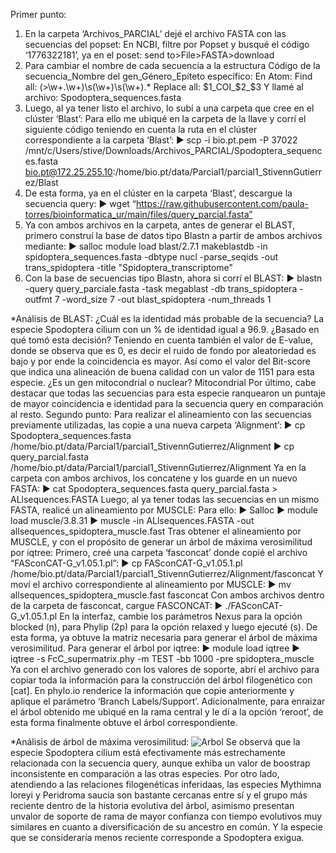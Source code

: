 Primer punto:
1)	En la carpeta ‘Archivos_PARCIAL’ dejé el archivo FASTA con las secuencias del popset:
En NCBI, filtre por Popset y busqué el código ‘1776322181’, ya en el poset: send to>File>FASTA>download
2)	Para cambiar el nombre de cada secuencia a la estructura Código de la secuencia_Nombre del gen_Género_Epíteto específico:
En Atom:
Find all: (>\w+\.\w+)\s(\w+)\s(\w+).*
Replace all: $1_COI_$2_$3
Y llamé al archivo: Spodoptera_sequences.fasta
3)	Luego, al ya tener listo el archivo, lo subí a una carpeta que cree en el clúster ‘Blast’:
Para ello me ubiqué en la carpeta de la llave y corrí el siguiente código teniendo en cuenta la ruta en el clúster correspondiente a la carpeta ‘Blast’:
► scp -i bio.pt.pem -P 37022 /mnt/c/Users/stive/Downloads/Archivos_PARCIAL/Spodoptera_sequences.fasta bio.pt@172.25.255.10:/home/bio.pt/data/Parcial1/parcial1_StivennGutierrez/Blast
4)	De esta forma, ya en el clúster en la carpeta ‘Blast’, descargue la secuencia query:
► wget “https://raw.githubusercontent.com/paula-torres/bioinformatica_ur/main/files/query_parcial.fasta”
5)	Ya con ambos archivos en la carpeta, antes de generar el BLAST, primero construí la base de datos tipo Blastn a partir de ambos archivos mediante:
► salloc
module load blast/2.7.1
makeblastdb -in spidoptera_sequences.fasta -dbtype nucl -parse_seqids -out trans_spidoptera -title "Spidoptera_transcriptome"
6)	Con la base de secuencias tipo Blastn, ahora si corrí el BLAST:
► blastn -query query_parciale.fasta -task megablast -db trans_spidoptera -outfmt 7 -word_size 7 -out blast_spidoptera -num_threads 1

*Análisis de BLAST:
¿Cuál es la identidad más probable de la secuencia?
La especie Spodoptera cilium con un % de identidad igual a 96.9.
¿Basado en qué tomó esta decisión? 
Teniendo en cuenta también el valor de E-value, donde se observa que es 0, es decir el ruido de fondo por aleatoriedad es bajo y por ende la coincidencia es mayor. Así como el valor del Bit-score que indica una alineación de buena calidad con un valor de 1151 para esta especie.
¿Es un gen mitocondrial o nuclear? Mitocondrial
Por último, cabe destacar que todas las secuencias para esta especie ranquearon un puntaje de mayor coincidencia e identidad para la secuencia query en comparación al resto.
Segundo punto:
Para realizar el alineamiento con las secuencias previamente utilizadas, las copie a una nueva carpeta ‘Alignment’:
► cp Spodoptera_sequences.fasta /home/bio.pt/data/Parcial1/parcial1_StivennGutierrez/Alignment
► cp query_parcial.fasta /home/bio.pt/data/Parcial1/parcial1_StivennGutierrez/Alignment
Ya en la carpeta con ambos archivos, los concatene y los guarde en un nuevo FASTA:
► cat Spodoptera_sequences.fasta query_parcial.fasta > ALlsequences.FASTA
Luego, al ya tener todas las secuencias en un mismo FASTA, realicé un alineamiento por MUSCLE:
Para ello:
► Salloc
► module load muscle/3.8.31
► muscle -in ALlsequences.FASTA -out allsequences_spidoptera_muscle.fast
Tras obtener el alineamiento por MUSCLE, y con el propósito de generar un árbol de máxima verosimilitud por iqtree:
Primero, creé una carpeta ‘fasconcat’ donde copié el archivo “FASconCAT-G_v1.05.1.pl”:
► cp FASconCAT-G_v1.05.1.pl /home/bio.pt/data/Parcial1/parcial1_StivennGutierrez/Alignment/fasconcat
Y moví el archivo correspondiente al alineamiento por MUSCLE:
► mv allsequences_spidoptera_muscle.fast fasconcat
Con ambos archivos dentro de la carpeta de fasconcat, cargue FASCONCAT:
► ./FASconCAT-G_v1.05.1.pl
En la interfaz, cambie los parámetros Nexus para la opción blocked (n), para Phylip (2p) para la opción relaxed y luego ejecuté (s).
De esta forma, ya obtuve la matriz necesaria para generar el árbol de máxima verosimilitud. Para generar el árbol por iqtree:
► module load iqtree
► iqtree -s FcC_supermatrix.phy -m TEST -bb 1000 -pre spidoptera_muscle
Ya con el archivo generado con los valores de soporte, abrí el archivo para copiar toda la información para la construcción del árbol filogenético con [cat].
En phylo.io renderice la información que copie anteriormente y aplique el parámetro ‘Branch Labels/Support’.
Adicionalmente, para enraizar el árbol obtenido me ubiqué en la rama central y le dí a la opción ‘reroot’, de esta forma finalmente obtuve el árbol correspondiente.

*Análisis de árbol de máxima verosimilitud:
![Arbol](https://user-images.githubusercontent.com/128840301/232170859-ac7b8724-ad6d-4a25-ac47-69739c95108e.png)
Se observá que la especie Spodoptera cilium está efectivamente más estrechamente relacionada con la secuencia query, aunque exhiba un valor de boostrap inconsistente en comparación a las otras especies. Por otro lado, atendiendo a las relaciones filogenéticas inferidaas, las especies Mythimna loreyi y Peridroma saucia son bastante cercanas entre sí y el grupo más reciente dentro de la historia evolutiva del árbol, asimismo presentan unvalor de soporte de rama de mayor confianza con tiempo evolutivos muy similares en cuanto a diversificación de su ancestro en común. Y la especie que se consideraría menos reciente corresponde a Spodoptera exigua.
